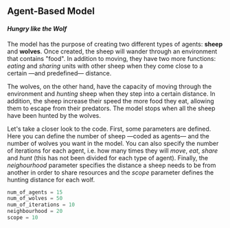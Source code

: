## Agent-Based Model
#### _Hungry like the Wolf_

The model has the purpose of creating two different types of agents: **sheep** and **wolves**. Once created, the sheep will wander through an environment that contains "food". In addition to moving, they have two more functions: _eating_ and _sharing_ units with other sheep when they come close to a certain —and predefined— distance.

The wolves, on the other hand, have the capacity of moving through the environment and _hunting_ sheep when they step into a certain distance. In addition, the sheep increase their speed the more food they eat, allowing them to escape from their predators. The model stops when all the sheep have been hunted by the wolves.

Let's take a closer look to the code. First, some parameters are defined. Here you can define the number of sheep —coded as agents— and the number of wolves you want in the model. You can also specify the number of iterations for each agent, i.e. how many times they will _move_, _eat_, _share_ and _hunt_ (this has not been divided for each type of agent). Finally, the _neighourhood_ parameter specifies the distance a sheep needs to be from another in order to share resources and the _scope_ parameter defines the hunting distance for each wolf.

```python
num_of_agents = 15
num_of_wolves = 50
num_of_iterations = 10
neighbourhood = 20
scope = 10
```
